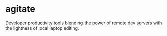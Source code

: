 # agitate
Developer productivity tools blending the power of remote dev servers with the lightness of local laptop editing.
